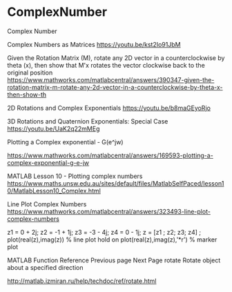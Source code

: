 # ComplexNumber
Complex Number

Complex Numbers as Matrices
https://youtu.be/kst2Io91JbM

Given the Rotation Matrix (M), rotate any 2D vector in a counterclockwise by theta (x), then show that M'x rotates the vector clockwise back to the original position
https://www.mathworks.com/matlabcentral/answers/390347-given-the-rotation-matrix-m-rotate-any-2d-vector-in-a-counterclockwise-by-theta-x-then-show-th


2D Rotations and Complex Exponentials
https://youtu.be/b8maGEyoRjo


3D Rotations and Quaternion Exponentials: Special Case
https://youtu.be/UaK2q22mMEg


Plotting a Complex exponential - G(e^jw)

https://www.mathworks.com/matlabcentral/answers/169593-plotting-a-complex-exponential-g-e-jw


MATLAB Lesson 10 - Plotting complex numbers
https://www.maths.unsw.edu.au/sites/default/files/MatlabSelfPaced/lesson10/MatlabLesson10_Complex.html

Line Plot Complex Numbers
https://www.mathworks.com/matlabcentral/answers/323493-line-plot-complex-numbers

z1 = 0 + 2j;
z2 = -1 + 1j;
z3 = -3 - 4j;
z4 = 0 - 1j;
z = [z1 ; z2; z3; z4] ;
plot(real(z),imag(z))   % line plot 
hold on
plot(real(z),imag(z),'*r') % marker plot



MATLAB Function Reference	Previous page   Next Page
rotate 
Rotate object about a specified direction

http://matlab.izmiran.ru/help/techdoc/ref/rotate.html

